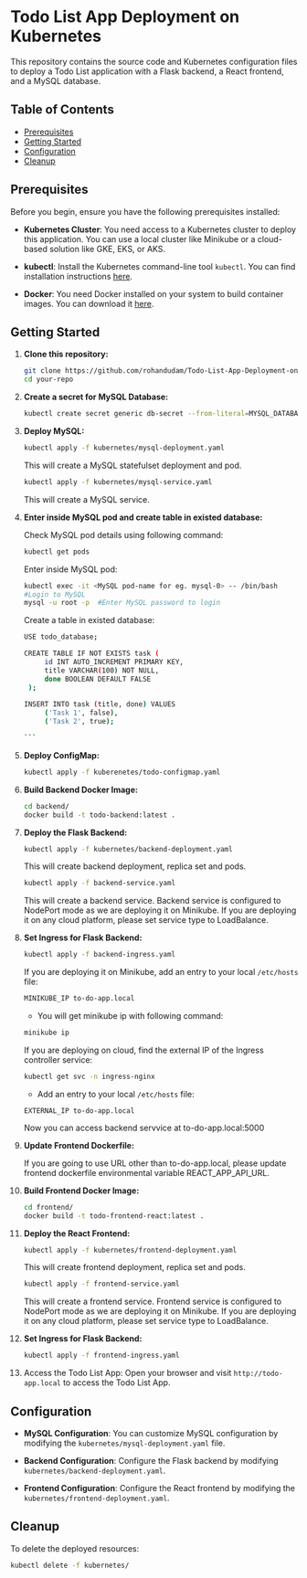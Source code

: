 # Todo List App Deployment on Kubernetes

This repository contains the source code and Kubernetes configuration files to deploy a Todo List application with a Flask backend, a React frontend, and a MySQL database.

## Table of Contents

- [Prerequisites](#prerequisites)
- [Getting Started](#getting-started)
- [Configuration](#configuration)
- [Cleanup](#cleanup)

## Prerequisites

Before you begin, ensure you have the following prerequisites installed:

- **Kubernetes Cluster**: You need access to a Kubernetes cluster to deploy this application. You can use a local cluster like Minikube or a cloud-based solution like GKE, EKS, or AKS.

- **kubectl**: Install the Kubernetes command-line tool `kubectl`. You can find installation instructions [here](https://kubernetes.io/docs/tasks/tools/install-kubectl/).

- **Docker**: You need Docker installed on your system to build container images. You can download it [here](https://www.docker.com/get-started).

## Getting Started

1. **Clone this repository:**

   ```bash
   git clone https://github.com/rohandudam/Todo-List-App-Deployment-on-Kubernetes.git
   cd your-repo
   ```

2. **Create a secret for MySQL Database:**

   ```bash
   kubectl create secret generic db-secret --from-literal=MYSQL_DATABASE=todo_database --from-literal=MYSQL_ROOT_PASSWORD=<db_password> --from-literal=DATABASE_USER=root
   ```

3. **Deploy MySQL:**

   ```bash
   kubectl apply -f kubernetes/mysql-deployment.yaml
   ```
   This will create a MySQL statefulset deployment and pod. 
   
   ```bash
   kubectl apply -f kubernetes/mysql-service.yaml
   ```
   This will create a MySQL service.

4. **Enter inside MySQL pod and create table in existed database:**
   
   Check MySQL pod details using following command:
   ```bash
   kubectl get pods
   ```
   Enter inside MySQL pod:
   ```bash
   kubectl exec -it <MySQL pod-name for eg. mysql-0> -- /bin/bash 
   #Login to MySQL
   mysql -u root -p  #Enter MySQL password to login
   ```
   Create a table in existed database:
   ````bash
   USE todo_database;

   CREATE TABLE IF NOT EXISTS task (
        id INT AUTO_INCREMENT PRIMARY KEY,
        title VARCHAR(100) NOT NULL,
        done BOOLEAN DEFAULT FALSE
    );
    
   INSERT INTO task (title, done) VALUES
        ('Task 1', false),
        ('Task 2', true);

   ```

5. **Deploy ConfigMap:**
    ```bash
    kubectl apply -f kuberenetes/todo-configmap.yaml
    ```

6. **Build Backend Docker Image:**
    ```bash
    cd backend/
    docker build -t todo-backend:latest .
    ```

7. **Deploy the Flask Backend:** 
    ```bash
    kubectl apply -f kubernetes/backend-deployment.yaml
    ```
    This will create backend deployment, replica set and pods.
    ```bash
    kubectl apply -f backend-service.yaml
    ```
    This will create a backend service. Backend service is configured to NodePort mode as we are deploying it on Minikube. If you are deploying it on any cloud platform, please set service type to LoadBalance.

8. **Set Ingress for Flask Backend:**
    ```bash
    kubectl apply -f backend-ingress.yaml
    ```
    If you are deploying it on Minikube, add an entry to your local `/etc/hosts` file:

     ```bash
     MINIKUBE_IP to-do-app.local
     ```
    - You will get minikube ip with following command:
    ```bash
    minikube ip
    ```
    If you are deploying on cloud, find the external IP of the Ingress controller service:

     ```bash
     kubectl get svc -n ingress-nginx
     ```

   - Add an entry to your local `/etc/hosts` file:

    ```
    EXTERNAL_IP to-do-app.local
    ```
    Now you can access backend servvice at to-do-app.local:5000

9. **Update Frontend Dockerfile:**
    
    If you are going to use URL other than to-do-app.local, please update frontend dockerfile environmental variable REACT_APP_API_URL.

10. **Build Frontend Docker Image:**
    ```bash
    cd frontend/
    docker build -t todo-frontend-react:latest .
    ```

11. **Deploy the React Frontend:** 
    ```bash
    kubectl apply -f kubernetes/frontend-deployment.yaml
    ```
    This will create frontend deployment, replica set and pods.
    ```bash
    kubectl apply -f frontend-service.yaml
    ```
    This will create a frontend service. Frontend service is configured to NodePort mode as we are deploying it on Minikube. If you are deploying it on any cloud platform, please set service type to LoadBalance.

12. **Set Ingress for Flask Backend:**
    ```bash
    kubectl apply -f frontend-ingress.yaml
    ```

13. Access the Todo List App:
    Open your browser and visit `http://todo-app.local` to access the Todo List App.

## Configuration

- **MySQL Configuration**: You can customize MySQL configuration by modifying the `kubernetes/mysql-deployment.yaml` file.

- **Backend Configuration**: Configure the Flask backend by modifying `kubernetes/backend-deployment.yaml`.

- **Frontend Configuration**: Configure the React frontend by modifying the `kubernetes/frontend-deployment.yaml`.

## Cleanup

To delete the deployed resources:

```bash
kubectl delete -f kubernetes/
```
